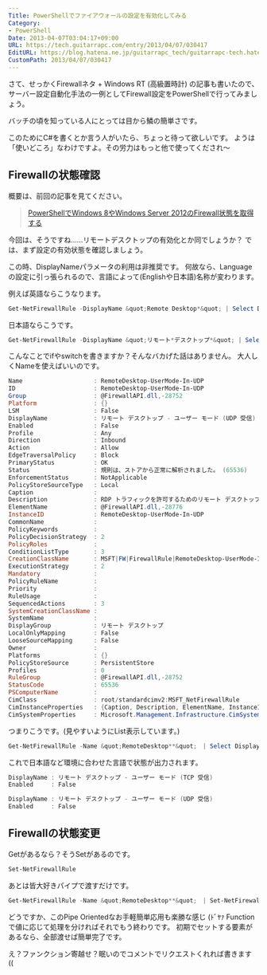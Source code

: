 ```yaml
---
Title: PowerShellでファイアウォールの設定を有効化してみる
Category:
- PowerShell
Date: 2013-04-07T03:04:17+09:00
URL: https://tech.guitarrapc.com/entry/2013/04/07/030417
EditURL: https://blog.hatena.ne.jp/guitarrapc_tech/guitarrapc-tech.hatenablog.com/atom/entry/11696248318757675636
CustomPath: 2013/04/07/030417
---
```


さて、せっかくFirewallネタ + Windows RT (高級置時計) の記事も書いたので、サーバー設定自動化手法の一例としてFirewall設定をPowerShellで行ってみましょう。

バッチの頃を知っている人にとっては目から鱗の簡単さです。

このためにC#を書くとか言う人がいたら、ちょっと待って欲しいです。
ようは「使いどころ」なわけですよ。その労力はもっと他で使ってくだされ～



## Firewallの状態確認
概要は、前回の記事を見てください。
<blockquote><a href="http://guitarrapc.wordpress.com/2013/04/07/powershell%e3%81%a7windows-8%e3%82%84windows-server-2012%e3%81%aefirewall%e7%8a%b6%e6%85%8b%e3%82%92%e5%8f%96%e5%be%97%e3%81%99%e3%82%8b/" target="_blank">PowerShellでWindows 8やWindows Server 2012のFirewall状態を取得する</a></blockquote>

今回は、そうですね……リモートデスクトップの有効化とか同でしょうか？
では、まず設定の有効状態を確認しましょう。

この時、DisplayNameパラメータの利用は非推奨です。
何故なら、Languageの設定に引っ張られるので、言語によって(Englishや日本語)名称が変わります。

例えば英語ならこうなります。
```ps1
Get-NetFirewallRule -DisplayName &quot;Remote Desktop*&quot; | Select DisplayName, Enabled
```


日本語ならこうです。
```ps1
Get-NetFirewallRule -DisplayName &quot;リモート*デスクトップ*&quot; | Select DisplayName, Enabled
```


こんなことでifやswitchを書きますか？そんなバカげた話はありません。
大人しくNameを使えばいいのです。
```ps1
Name                    : RemoteDesktop-UserMode-In-UDP
ID                      : RemoteDesktop-UserMode-In-UDP
Group                   : @FirewallAPI.dll,-28752
Platform                : {}
LSM                     : False
DisplayName             : リモート デスクトップ - ユーザー モード (UDP 受信)
Enabled                 : False
Profile                 : Any
Direction               : Inbound
Action                  : Allow
EdgeTraversalPolicy     : Block
PrimaryStatus           : OK
Status                  : 規則は、ストアから正常に解析されました。 (65536)
EnforcementStatus       : NotApplicable
PolicyStoreSourceType   : Local
Caption                 :
Description             : RDP トラフィックを許可するためのリモート デスクトップ サービスの受信規則です。[UDP 3389]
ElementName             : @FirewallAPI.dll,-28776
InstanceID              : RemoteDesktop-UserMode-In-UDP
CommonName              :
PolicyKeywords          :
PolicyDecisionStrategy  : 2
PolicyRoles             :
ConditionListType       : 3
CreationClassName       : MSFT|FW|FirewallRule|RemoteDesktop-UserMode-In-UDP
ExecutionStrategy       : 2
Mandatory               :
PolicyRuleName          :
Priority                :
RuleUsage               :
SequencedActions        : 3
SystemCreationClassName :
SystemName              :
DisplayGroup            : リモート デスクトップ
LocalOnlyMapping        : False
LooseSourceMapping      : False
Owner                   :
Platforms               : {}
PolicyStoreSource       : PersistentStore
Profiles                : 0
RuleGroup               : @FirewallAPI.dll,-28752
StatusCode              : 65536
PSComputerName          :
CimClass                : root/standardcimv2:MSFT_NetFirewallRule
CimInstanceProperties   : {Caption, Description, ElementName, InstanceID...}
CimSystemProperties     : Microsoft.Management.Infrastructure.CimSystemProperties
```


つまりこうです。(見やすいようにList表示しています。)
```ps1
Get-NetFirewallRule -Name &quot;RemoteDesktop**&quot;　| Select DisplayName, Enabled | Format-List
```


これで日本語など環境に合わせた言語で状態が出力されます。
```ps1
DisplayName : リモート デスクトップ - ユーザー モード (TCP 受信)
Enabled     : False

DisplayName : リモート デスクトップ - ユーザー モード (UDP 受信)
Enabled     : False
```



## Firewallの状態変更
Getがあるなら？そうSetがあるのです。
```ps1
Set-NetFirewallRule
```


あとは皆大好きパイプで渡すだけです。
```ps1
Get-NetFirewallRule -Name &quot;RemoteDesktop**&quot;　| Set-NetFirewallRule -enabled true
```


どうですか、このPipe Orientedなお手軽簡単応用も楽勝な感じ (ﾄﾞﾔｧ
Functionで値に応じて処理を分ければそれでもう終わりです。
初期でセットする要素があるなら、全部渡せば簡単完了です。

え？ファンクション寄越せ？眠いのでコメントでリクエストくれれば書きます ((
